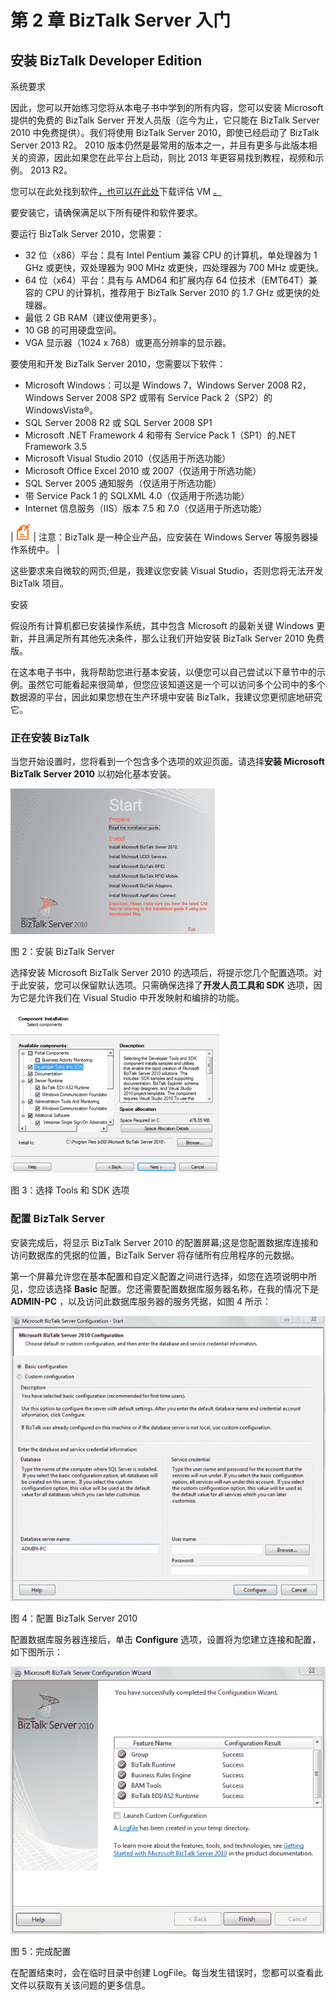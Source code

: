 # 第 2 章 BizTalk Server 入门

## 安装 BizTalk Developer Edition

系统要求

因此，您可以开始练习您将从本电子书中学到的所有内容，您可以安装 Microsoft 提供的免费的 BizTalk Server 开发人员版（迄今为止，它只能在 BizTalk Server 2010 中免费提供）。我们将使用 BizTalk Server 2010，即使已经启动了 BizTalk Server 2013 R2。 2010 版本仍然是最常用的版本之一，并且有更多与此版本相关的资源，因此如果您在此平台上启动，则比 2013 年更容易找到教程，视频和示例。 2013 R2。

您可以在此处找到软件[，也可以在此处](http://www.microsoft.com/en-us/download/details.aspx?id=24433)下载评估 VM [。](http://www.microsoft.com/en-us/download/details.aspx?id=18969)

要安装它，请确保满足以下所有硬件和软件要求。

要运行 BizTalk Server 2010，您需要：

*   32 位（x86）平台：具有 Intel Pentium 兼容 CPU 的计算机，单处理器为 1 GHz 或更快，双处理器为 900 MHz 或更快，四处理器为 700 MHz 或更快。
*   64 位（x64）平台：具有与 AMD64 和扩展内存 64 位技术（EMT64T）兼容的 CPU 的计算机，推荐用于 BizTalk Server 2010 的 1.7 GHz 或更快的处理器。
*   最低 2 GB RAM（建议使用更多）。
*   10 GB 的可用硬盘空间。
*   VGA 显示器（1024 x 768）或更高分辨率的显示器。

要使用和开发 BizTalk Server 2010，您需要以下软件：

*   Microsoft Windows：可以是 Windows 7，Windows Server 2008 R2，Windows Server 2008 SP2 或带有 Service Pack 2（SP2）的 WindowsVista®。
*   SQL Server 2008 R2 或 SQL Server 2008 SP1
*   Microsoft .NET Framework 4 和带有 Service Pack 1（SP1）的.NET Framework 3.5
*   Microsoft Visual Studio 2010（仅适用于所选功能）
*   Microsoft Office Excel 2010 或 2007（仅适用于所选功能）
*   SQL Server 2005 通知服务（仅适用于所选功能）
*   带 Service Pack 1 的 SQLXML 4.0（仅适用于所选功能）
*   Internet 信息服务（IIS）版本 7.5 和 7.0（仅适用于所选功能）

| ![](img/note.png) | 注意：BizTalk 是一种企业产品，应安装在 Windows Server 等服务器操作系统中。 |

这些要求来自微软的网页;但是，我建议您安装 Visual Studio，否则您将无法开发 BizTalk 项目。

安装

假设所有计算机都已安装操作系统，其中包含 Microsoft 的最新关键 Windows 更新，并且满足所有其他先决条件，那么让我们开始安装 BizTalk Server 2010 免费版。

在这本电子书中，我将帮助您进行基本安装，以便您可以自己尝试以下章节中的示例。虽然它可能看起来很简单，但您应该知道这是一个可以访问多个公司中的多个数据源的平台，因此如果您想在生产环境中安装 BizTalk，我建议您更彻底地研究它。

### 正在安装 BizTalk

当您开始设置时，您将看到一个包含多个选项的欢迎页面。请选择**安装 Microsoft BizTalk Server 2010** 以初始化基本安装。

![](img/image003.png)

图 2：安装 BizTalk Server

选择安装 Microsoft BizTalk Server 2010 的选项后，将提示您几个配置选项。对于此安装，您可以保留默认选项。只需确保选择了**开发人员工具和 SDK** 选项，因为它是允许我们在 Visual Studio 中开发映射和编排的功能。

![](img/image004.png)

图 3：选择 Tools 和 SDK 选项

### 配置 BizTalk Server

安装完成后，将显示 BizTalk Server 2010 的配置屏幕;这是您配置数据库连接和访问数据库的凭据的位置，BizTalk Server 将存储所有应用程序的元数据。

第一个屏幕允许您在基本配置和自定义配置之间进行选择，如您在选项说明中所见，您应该选择 **Basic** 配置。您还需要配置数据库服务器名称，在我的情况下是 **ADMIN-PC** ，以及访问此数据库服务器的服务凭据，如图 4 所示：

![](img/image005.png)

图 4：配置 BizTalk Server 2010

配置数据库服务器连接后，单击 **Configure** 选项，设置将为您建立连接和配置，如下图所示：

![](img/image006.png)

图 5：完成配置

在配置结束时，会在临时目录中创建 LogFile。每当发生错误时，您都可以查看此文件以获取有关该问题的更多信息。